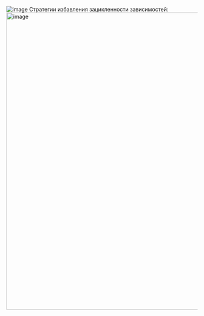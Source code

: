 ![image](https://github.com/mrdizlike/learn-dependency-injection/assets/37239052/2a6e757e-3920-472f-ad5c-bd9379fbc4e1)
Стратегии избавления зацикленности зависимостей:
<img width="784" alt="image" src="https://github.com/mrdizlike/learn-dependency-injection/assets/37239052/23ddf5c3-4325-405f-af5a-19e1c475ca13">
